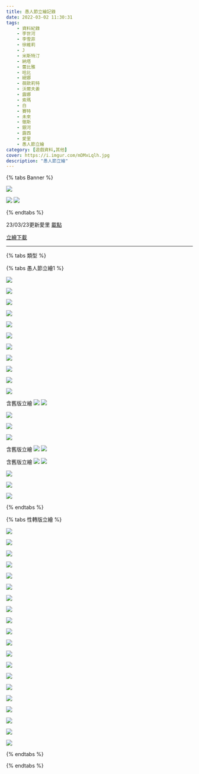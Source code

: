 ```yaml
---
title: 愚人節立繪記錄
date: 2022-03-02 11:30:31
tags: 
    - 資料紀錄
    - 李世河
    - 李雪菲
    - 徐維莉
    - J
    - 米斯特汀
    - 納塔
    - 蕾比雅
    - 哈比
    - 緹娜
    - 薇歐莉特
    - 沃爾夫姜
    - 露娜
    - 索瑪
    - 白
    - 賽特
    - 未來
    - 徹斯
    - 銀河
    - 露西
    - 愛里
    - 愚人節立繪
category: [遊戲資料,其他]
cover: https://i.imgur.com/mDMxLqlh.jpg
description: "愚人節立繪"
---
```


{% tabs Banner %}
<!-- tab 2023愚人節banner-->
![](https://i.imgur.com/mDMxLql.jpg)
<!-- endtab -->
<!-- tab 2022前愚人節banner-->
![](https://i.imgur.com/3G5Z1Hg.jpg)
![](https://i.imgur.com/TJjwIeq.jpg)
<!-- endtab -->
{% endtabs %}



23/03/23更新愛里
[載點](https://closers.vod.nexoncdn.co.kr/site/fansitekit/Closers_FansiteKit_AprilFools_230323_7B4568BB79FEB0AC.zip)


[立繪下載](https://closers.vod.nexoncdn.co.kr/site/fansitekit/Closers_FansiteKit_lieDay_210323_pdabaa.zip)


---

{% tabs 類型 %}
<!-- tab 愚人節立繪1(含舊版立繪) -->
{% tabs 愚人節立繪1 %}
<!-- tab 李世河(Seha)-->
![](https://i.imgur.com/fXwfGZk.jpg)
<!-- endtab -->
<!-- tab 李雪菲(Seulbi)-->
![](https://i.imgur.com/YF1dn75.jpg)
<!-- endtab -->
<!-- tab 徐維莉(Yuri)-->
![](https://i.imgur.com/cl6fsSO.jpg)
<!-- endtab -->
<!-- tab J-->
![](https://i.imgur.com/5rmi1My.jpg)
<!-- endtab -->
<!-- tab 米斯特汀(Tein)-->
![](https://i.imgur.com/gMuQjWq.jpg)
<!-- endtab -->
<!-- tab 納塔(Nata)-->
![](https://i.imgur.com/JGq7ZZ0.jpg)
<!-- endtab -->
<!-- tab 蕾比雅(Levia)-->
![](https://i.imgur.com/paW4OcY.jpg)
<!-- endtab -->
<!-- tab 哈比(Harpy)-->
![](https://i.imgur.com/InePLEP.jpg)
<!-- endtab -->
<!-- tab 緹娜(Tina)-->
![](https://i.imgur.com/KvpSPcn.jpg)
<!-- endtab -->
<!-- tab 薇歐莉特(Violet)-->
![](https://i.imgur.com/5n9Tnmv.jpg)
<!-- endtab -->
<!-- tab 沃爾夫姜(Wolfgang)-->
![](https://i.imgur.com/AMEjsxH.jpg)
<!-- endtab -->
<!-- tab 露娜(Luna)-->
含舊版立繪
![](https://i.imgur.com/d19Vusu.jpg)
![](https://i.imgur.com/Bxbb8W1.jpeg)
<!-- endtab -->
<!-- tab 索瑪(Soma)-->
![](https://i.imgur.com/9670qVH.jpg)
<!-- endtab -->
<!-- tab 白(Bai)-->
![](https://i.imgur.com/OwlwqnZ.jpg)
<!-- endtab -->
<!-- tab 賽特(Seth)-->
![](https://i.imgur.com/51Soe7K.jpg)
<!-- endtab -->
<!-- tab 未來(Mirae)-->
含舊版立繪
![](https://i.imgur.com/ejOEyRR.jpg)
![](https://i.imgur.com/CSg2EWx.jpeg)
<!-- endtab -->
<!-- tab 徹斯(Chulsoo)-->
含舊版立繪
![](https://i.imgur.com/ZNo6rY3.jpg)
![](https://i.imgur.com/opziccV.jpeg)
<!-- endtab -->
<!-- tab 銀河(Eunha)-->
![](https://i.imgur.com/CDEYcww.jpg)
<!-- endtab -->
<!-- tab 露西(Lucy)-->
![](https://i.imgur.com/aQ1nLpv.jpg)
<!-- endtab -->
<!-- tab 愛里(Aeri)-->
[![](https://i.imgur.com/EbS7OTkh.png)](https://i.imgur.com/EbS7OTk.png)
<!-- endtab -->	
{% endtabs %}
<!-- endtab -->

<!-- tab 性轉版立繪 -->
{% tabs 性轉版立繪 %}
<!-- tab 李世河(Seha)-->
![](https://i.imgur.com/g8f7VPw.jpg)
<!-- endtab -->
<!-- tab 李雪菲(Seulbi)-->
![](https://i.imgur.com/OKZLOY1.jpg)
<!-- endtab -->
<!-- tab 徐維莉(Yuri)-->
![](https://i.imgur.com/QcRCNiL.jpg)
<!-- endtab -->
<!-- tab J-->
![](https://i.imgur.com/QFOJTCt.jpg)
<!-- endtab -->
<!-- tab 米斯特汀(Tein)-->
![](https://i.imgur.com/rJ4zZqX.jpg)
<!-- endtab -->
<!-- tab 納塔(Nata)-->
![](https://i.imgur.com/CQRVKPk.jpg)
<!-- endtab -->
<!-- tab 蕾比雅(Levia)-->
![](https://i.imgur.com/GHCFOwl.jpg)
<!-- endtab -->
<!-- tab 哈比(Harpy)-->
![](https://i.imgur.com/3Z9VDIp.jpg)
<!-- endtab -->
<!-- tab 緹娜(Tina)-->
![](https://i.imgur.com/lImZT8M.jpg)
<!-- endtab -->
<!-- tab 薇歐莉特(Violet)-->
![](https://i.imgur.com/BTLHn88.jpg)
<!-- endtab -->
<!-- tab 沃爾夫姜(Wolfgang)-->
![](https://i.imgur.com/mh03MmP.jpg)
<!-- endtab -->
<!-- tab 露娜(Luna)-->
![](https://i.imgur.com/ACAVNS0.jpg)
<!-- endtab -->
<!-- tab 索瑪(Soma)-->
![](https://i.imgur.com/K9RlZL8.jpg)
<!-- endtab -->
<!-- tab 白(Bai)-->
![](https://i.imgur.com/w3z1YUr.jpg)
<!-- endtab -->
<!-- tab 賽特(Seth)-->
![](https://i.imgur.com/LnngEwR.jpg)
<!-- endtab -->
<!-- tab 未來(Mirae)-->
![](https://i.imgur.com/4ShOjBb.jpg)
<!-- endtab -->
<!-- tab 徹斯(Chulsoo)-->
![](https://i.imgur.com/etnSul3.jpg)
<!-- endtab -->
<!-- tab 銀河(Eunha)-->
![](https://i.imgur.com/9nSh2gH.jpg)
<!-- endtab -->
<!-- tab 露西(Lucy)-->
![](https://i.imgur.com/dKG8nlv.jpg)
<!-- endtab -->
<!-- tab 愛里(Aeri)-->
[![](https://i.imgur.com/yhgXWNdh.png)](https://i.imgur.com/yhgXWNd.png)
<!-- endtab -->	
{% endtabs %}
<!-- endtab -->

{% endtabs %}
